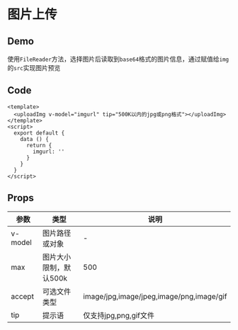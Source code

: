 # 图片上传

## Demo

使用`FileReader`方法，选择图片后读取到`base64`格式的图片信息，通过赋值给`img`的`src`实现图片预览

<uploadImg v-model="imgurl" tip="500K以内的jpg或png格式"></uploadImg>

<script>
  export default {
    data () {
      return {
        imgurl: 'https://v2.vuepress.vuejs.org/images/hero.png'
      }
    }
  }
</script>

## Code

```vue
<template>
  <uploadImg v-model="imgurl" tip="500K以内的jpg或png格式"></uploadImg>
</template>
<script>
  export default {
    data () {
      return {
        imgurl: ''
      }
    }
  }
</script>
```

## Props

|参数|类型|说明|
|---|---|---|
|v-model|图片路径或对象|-|
|max|图片大小限制，默认500k|500|
|accept|可选文件类型|image/jpg,image/jpeg,image/png,image/gif|
|tip|提示语|仅支持jpg,png,gif文件|
